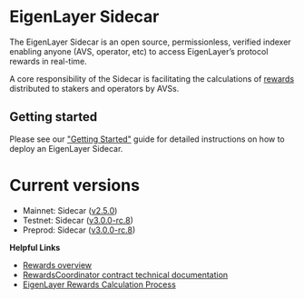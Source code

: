 # EigenLayer Sidecar

The EigenLayer Sidecar is an open source, permissionless, verified indexer enabling anyone (AVS, operator, etc) to access EigenLayer’s protocol rewards in real-time.

A core responsibility of the Sidecar is facilitating the calculations of [rewards](https://docs.eigenlayer.xyz/eigenlayer/rewards-claiming/rewards-claiming-overview) distributed to stakers and operators by AVSs.

## Getting started

Please see our ["Getting Started"](https://sidecar-docs.eigenlayer.xyz/docs/sidecar/running/getting-started) guide for detailed instructions on how to deploy an EigenLayer Sidecar.

# Current versions

* Mainnet: Sidecar ([v2.5.0](https://github.com/Layr-Labs/sidecar/releases/tag/v2.5.0))
* Testnet: Sidecar ([v3.0.0-rc.8](https://github.com/Layr-Labs/sidecar/releases/tag/v3.0.0-rc.8))
* Preprod: Sidecar ([v3.0.0-rc.8](https://github.com/Layr-Labs/sidecar/releases/tag/v3.0.0-rc.8))

**Helpful Links**

* [Rewards overview](https://docs.eigenlayer.xyz/eigenlayer/rewards-claiming/rewards-claiming-overview)
* [RewardsCoordinator contract technical documentation](https://github.com/Layr-Labs/eigenlayer-contracts/blob/dev/docs/core/RewardsCoordinator.md)
* [EigenLayer Rewards Calculation Process](https://hackmd.io/u-NHKEvtQ7m7CVDb4_42bA)


